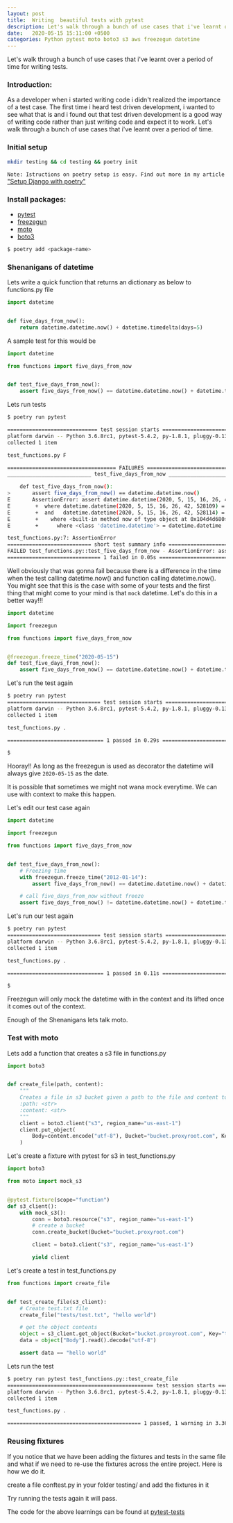 ```yaml
---
layout: post
title:  Writing  beautiful tests with pytest
description: Let's walk through a bunch of use cases that i've learnt over a period of time for writing tests.
date:   2020-05-15 15:11:00 +0500
categories: Python pytest moto boto3 s3 aws freezegun datetime
---
```


Let's walk through a bunch of use cases that i've learnt over a period of time for writing tests.

### Introduction:

As a developer when i started writing code i didn't realized the importance of a test case. The first time i heard test driven development, i wanted to see what that is and i found out that test driven development is a good way of writing code rather than just writing code and expect it to work. Let's walk through a bunch of use cases that i've learnt over a period of time.

### Initial setup

```bash
mkdir testing && cd testing && poetry init
```

`Note: Istructions on poetry setup is easy. Find out more in my article` ["Setup Django with poetry"](https://proxyroot.com/django-poetry/)

### Install packages:

- [pytest](https://github.com/pytest-dev/pytest)
- [freezegun](https://github.com/spulec/freezegun)
- [moto](https://github.com/spulec/moto)
- [boto3](https://github.com/boto/boto3)

```bash
$ poetry add <package-name>
``````

### Shenanigans of datetime

Lets write a quick function that returns an dictionary as below to functions.py file


```python
import datetime


def five_days_from_now():
    return datetime.datetime.now() + datetime.timedelta(days=5)
```

A sample test for this would be

```python
import datetime

from functions import five_days_from_now


def test_five_days_from_now():
    assert five_days_from_now() == datetime.datetime.now() + datetime.timedelta(days=5)
```

Lets run tests
```bash
$ poetry run pytest

============================= test session starts ==============================
platform darwin -- Python 3.6.8rc1, pytest-5.4.2, py-1.8.1, pluggy-0.13.1
collected 1 item                                                               

test_functions.py F                                                      [100%]

=================================== FAILURES ===================================
___________________________ test_five_days_from_now ____________________________

    def test_five_days_from_now():
>       assert five_days_from_now() == datetime.datetime.now()
E       AssertionError: assert datetime.datetime(2020, 5, 15, 16, 26, 42, 528109) == datetime.datetime(2020, 5, 15, 16, 26, 42, 528114)
E        +  where datetime.datetime(2020, 5, 15, 16, 26, 42, 528109) = five_days_from_now()
E        +  and   datetime.datetime(2020, 5, 15, 16, 26, 42, 528114) = <built-in method now of type object at 0x104d4d680>()
E        +    where <built-in method now of type object at 0x104d4d680> = <class 'datetime.datetime'>.now
E        +      where <class 'datetime.datetime'> = datetime.datetime

test_functions.py:7: AssertionError
=========================== short test summary info ============================
FAILED test_functions.py::test_five_days_from_now - AssertionError: assert da...
============================== 1 failed in 0.05s ===============================
```

Well obviously that was gonna fail because there is a difference in the time when the test calling datetime.now() and function calling datetime.now(). You might see that this is the case with some of your tests and the first thing that might come to your mind is that `mock` datetime. Let's do this in a better way!!!



```python
import datetime

import freezegun

from functions import five_days_from_now


@freezegun.freeze_time("2020-05-15")
def test_five_days_from_now():
    assert five_days_from_now() == datetime.datetime.now() + datetime.timedelta(days=5)
```

Let's run the test again

```bash
$ poetry run pytest
============================== test session starts =============================
platform darwin -- Python 3.6.8rc1, pytest-5.4.2, py-1.8.1, pluggy-0.13.1
collected 1 item

test_functions.py .                                                       [100%]

=============================== 1 passed in 0.29s ==============================

$
```

Hooray!! As long as the freezegun is used as decorator the datetime will always give `2020-05-15` as the date.

It is possible that sometimes we might not wana mock everytime. We can use with context to make this happen.

Let's edit our test case again

```python
import datetime

import freezegun

from functions import five_days_from_now


def test_five_days_from_now():
    # Freezing time
    with freezegun.freeze_time("2012-01-14"):
        assert five_days_from_now() == datetime.datetime.now() + datetime.timedelta(days=5)

    # call five_days_from_now without freeze
    assert five_days_from_now() != datetime.datetime.now() + datetime.timedelta(days=5)
```

Let's run our test again

```bash
$ poetry run pytest
============================== test session starts =============================
platform darwin -- Python 3.6.8rc1, pytest-5.4.2, py-1.8.1, pluggy-0.13.1
collected 1 item

test_functions.py .                                                       [100%]

=============================== 1 passed in 0.11s ==============================

$
```

Freezegun will only mock the datetime with in the context and its lifted once it comes out of the context.

Enough of the Shenanigans lets talk moto.

### Test with moto

Lets add a function that creates a s3 file in functions.py

```python
import boto3


def create_file(path, content):
    """
    Creates a file in s3 bucket given a path to the file and content to write
    :path: <str>
    :content: <str>
    """
    client = boto3.client("s3", region_name="us-east-1")
    client.put_object(
        Body=content.encode("utf-8"), Bucket="bucket.proxyroot.com", Key=path
    )
```


Let's create a fixture with pytest for s3 in test_functions.py
```python
import boto3

from moto import mock_s3


@pytest.fixture(scope="function")
def s3_client():
    with mock_s3():
        conn = boto3.resource("s3", region_name="us-east-1")
        # create a bucket
        conn.create_bucket(Bucket="bucket.proxyroot.com")

        client = boto3.client("s3", region_name="us-east-1")

        yield client
```

Let's create a test in test_functions.py

```python
from functions import create_file


def test_create_file(s3_client):
    # Create test.txt file
    create_file("tests/test.txt", "hello world")

    # get the object contents
    object = s3_client.get_object(Bucket="bucket.proxyroot.com", Key="tests/test.txt")
    data = object["Body"].read().decode("utf-8")

    assert data == "hello world"
```

Lets run the test

```bash
$ poetry run pytest test_functions.py::test_create_file
=============================================== test session starts ================================================
platform darwin -- Python 3.6.8rc1, pytest-5.4.2, py-1.8.1, pluggy-0.13.1
collected 1 item                                                                                                   

test_functions.py .                                                                                          [100%]

=========================================== 1 passed, 1 warning in 3.36s ===========================================
```

### Reusing fixtures

If you notice that we have been adding the fixtures and tests in the same file and what if we need to re-use the fixtures across the entire project. Here is how we do it.

create a file conftest.py in your folder testing/ and add the fixtures in it

Try running the tests again it will pass.

The code for the above learnings can be found at [pytest-tests](https://github.com/proxyroot/pytest-tests)
